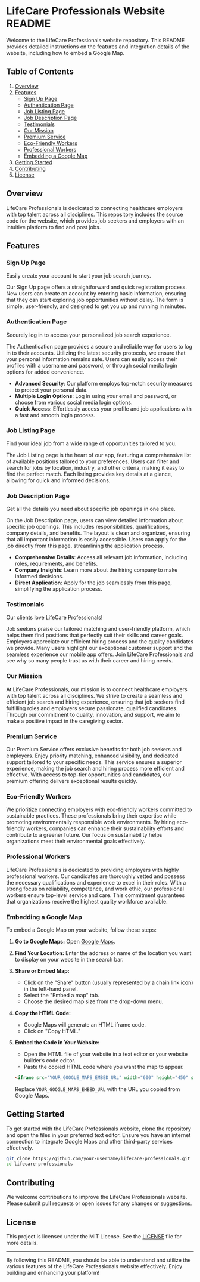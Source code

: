 # LifeCare Professionals Website README

Welcome to the LifeCare Professionals website repository. This README provides detailed instructions on the features and integration details of the website, including how to embed a Google Map.

## Table of Contents
1. [Overview](#overview)
2. [Features](#features)
   - [Sign Up Page](#sign-up-page)
   - [Authentication Page](#authentication-page)
   - [Job Listing Page](#job-listing-page)
   - [Job Description Page](#job-description-page)
   - [Testimonials](#testimonials)
   - [Our Mission](#our-mission)
   - [Premium Service](#premium-service)
   - [Eco-Friendly Workers](#eco-friendly-workers)
   - [Professional Workers](#professional-workers)
   - [Embedding a Google Map](#embedding-a-google-map)
3. [Getting Started](#getting-started)
4. [Contributing](#contributing)
5. [License](#license)

## Overview
LifeCare Professionals is dedicated to connecting healthcare employers with top talent across all disciplines. This repository includes the source code for the website, which provides job seekers and employers with an intuitive platform to find and post jobs.

## Features

### Sign Up Page
Easily create your account to start your job search journey.

Our Sign Up page offers a straightforward and quick registration process. New users can create an account by entering basic information, ensuring that they can start exploring job opportunities without delay. The form is simple, user-friendly, and designed to get you up and running in minutes.

### Authentication Page
Securely log in to access your personalized job search experience.

The Authentication page provides a secure and reliable way for users to log in to their accounts. Utilizing the latest security protocols, we ensure that your personal information remains safe. Users can easily access their profiles with a username and password, or through social media login options for added convenience.

- **Advanced Security**: Our platform employs top-notch security measures to protect your personal data.
- **Multiple Login Options**: Log in using your email and password, or choose from various social media login options.
- **Quick Access**: Effortlessly access your profile and job applications with a fast and smooth login process.

### Job Listing Page
Find your ideal job from a wide range of opportunities tailored to you.

The Job Listing page is the heart of our app, featuring a comprehensive list of available positions tailored to your preferences. Users can filter and search for jobs by location, industry, and other criteria, making it easy to find the perfect match. Each listing provides key details at a glance, allowing for quick and informed decisions.

### Job Description Page
Get all the details you need about specific job openings in one place.

On the Job Description page, users can view detailed information about specific job openings. This includes responsibilities, qualifications, company details, and benefits. The layout is clean and organized, ensuring that all important information is easily accessible. Users can apply for the job directly from this page, streamlining the application process.

- **Comprehensive Details**: Access all relevant job information, including roles, requirements, and benefits.
- **Company Insights**: Learn more about the hiring company to make informed decisions.
- **Direct Application**: Apply for the job seamlessly from this page, simplifying the application process.

### Testimonials
Our clients love LifeCare Professionals!

Job seekers praise our tailored matching and user-friendly platform, which helps them find positions that perfectly suit their skills and career goals. Employers appreciate our efficient hiring process and the quality candidates we provide. Many users highlight our exceptional customer support and the seamless experience our mobile app offers. Join LifeCare Professionals and see why so many people trust us with their career and hiring needs.

### Our Mission
At LifeCare Professionals, our mission is to connect healthcare employers with top talent across all disciplines. We strive to create a seamless and efficient job search and hiring experience, ensuring that job seekers find fulfilling roles and employers secure passionate, qualified candidates. Through our commitment to quality, innovation, and support, we aim to make a positive impact in the caregiving sector.

### Premium Service
Our Premium Service offers exclusive benefits for both job seekers and employers. Enjoy priority matching, enhanced visibility, and dedicated support tailored to your specific needs. This service ensures a superior experience, making the job search and hiring process more efficient and effective. With access to top-tier opportunities and candidates, our premium offering delivers exceptional results quickly.

### Eco-Friendly Workers
We prioritize connecting employers with eco-friendly workers committed to sustainable practices. These professionals bring their expertise while promoting environmentally responsible work environments. By hiring eco-friendly workers, companies can enhance their sustainability efforts and contribute to a greener future. Our focus on sustainability helps organizations meet their environmental goals effectively.

### Professional Workers
LifeCare Professionals is dedicated to providing employers with highly professional workers. Our candidates are thoroughly vetted and possess the necessary qualifications and experience to excel in their roles. With a strong focus on reliability, competence, and work ethic, our professional workers ensure top-level service and care. This commitment guarantees that organizations receive the highest quality workforce available.

### Embedding a Google Map
To embed a Google Map on your website, follow these steps:

1. **Go to Google Maps:**
   Open [Google Maps](https://www.google.com/maps).

2. **Find Your Location:**
   Enter the address or name of the location you want to display on your website in the search bar.

3. **Share or Embed Map:**
   - Click on the "Share" button (usually represented by a chain link icon) in the left-hand panel.
   - Select the "Embed a map" tab.
   - Choose the desired map size from the drop-down menu.

4. **Copy the HTML Code:**
   - Google Maps will generate an HTML iframe code.
   - Click on "Copy HTML."

5. **Embed the Code in Your Website:**
   - Open the HTML file of your website in a text editor or your website builder’s code editor.
   - Paste the copied HTML code where you want the map to appear.
   ```html
   <iframe src="YOUR_GOOGLE_MAPS_EMBED_URL" width="600" height="450" style="border:0;" allowfullscreen="" loading="lazy" referrerpolicy="no-referrer-when-downgrade"></iframe>
   ```
   Replace `YOUR_GOOGLE_MAPS_EMBED_URL` with the URL you copied from Google Maps.

## Getting Started
To get started with the LifeCare Professionals website, clone the repository and open the files in your preferred text editor. Ensure you have an internet connection to integrate Google Maps and other third-party services effectively.

```sh
git clone https://github.com/your-username/lifecare-professionals.git
cd lifecare-professionals
```

## Contributing
We welcome contributions to improve the LifeCare Professionals website. Please submit pull requests or open issues for any changes or suggestions.

## License
This project is licensed under the MIT License. See the [LICENSE](LICENSE) file for more details.

---

By following this README, you should be able to understand and utilize the various features of the LifeCare Professionals website effectively. Enjoy building and enhancing your platform!